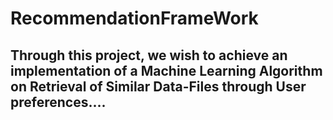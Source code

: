 # RecommendationFrameWork

## Through this project, we wish to achieve an implementation of a Machine Learning Algorithm on Retrieval of Similar Data-Files through  User preferences....

